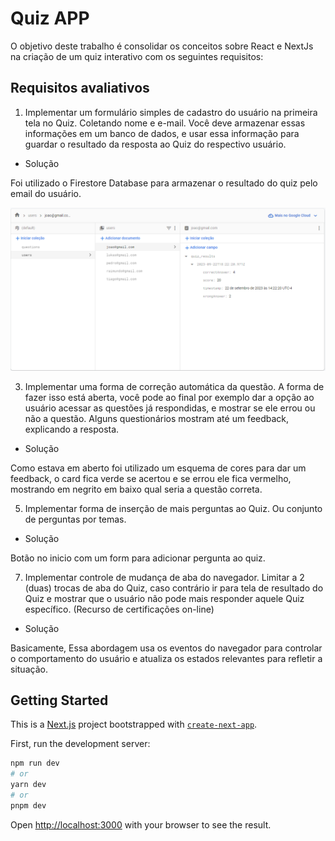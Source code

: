 # Quiz APP

O objetivo deste trabalho é consolidar os conceitos sobre React e NextJs na criação de um quiz interativo com os seguintes requisitos:

## Requisitos avaliativos

1) Implementar um formulário simples de cadastro do usuário na primeira tela no Quiz.
Coletando nome e e-mail. Você deve armazenar essas informações em um banco de dados, e usar essa informação para guardar o resultado da resposta ao Quiz do respectivo usuário. 

- Solução

Foi utilizado o Firestore Database para armazenar o resultado do quiz pelo email do usuário.

![Firebase.png](https://github.com/Lucasx10/Quiz-app/blob/main/Firebase.png) 
 
3) Implementar uma forma de correção automática da questão. A forma de fazer isso está aberta,
você pode ao final por exemplo dar a opção ao usuário acessar as questões já respondidas, e
mostrar se ele errou ou não a questão. Alguns questionários mostram até um feedback,
explicando a resposta.
- Solução

Como estava em aberto foi utilizado um esquema de cores para dar um feedback, o card fica verde se acertou e se errou ele fica vermelho, mostrando em negrito em baixo qual seria a questão correta.

5) Implementar forma de inserção de mais perguntas ao Quiz. Ou conjunto de perguntas por
temas.
- Solução
  
Botão no inicio com um form para adicionar pergunta ao quiz.

7) Implementar controle de mudança de aba do navegador. Limitar a 2 (duas) trocas de aba do
Quiz, caso contrário ir para tela de resultado do Quiz e mostrar que o usuário não pode mais
responder aquele Quiz específico. (Recurso de certificações on-line)
- Solução

Basicamente, Essa abordagem usa os eventos do navegador para controlar o comportamento do usuário e atualiza os estados relevantes para refletir a situação.

## Getting Started
This is a [Next.js](https://nextjs.org/) project bootstrapped with [`create-next-app`](https://github.com/vercel/next.js/tree/canary/packages/create-next-app).

First, run the development server:

```bash
npm run dev
# or
yarn dev
# or
pnpm dev
```

Open [http://localhost:3000](http://localhost:3000) with your browser to see the result.



